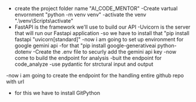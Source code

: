 - create the project folder name "AI_CODE_MENTOR"
-Create vartual envornment "python -m venv venv"
-activate the venv ".\venv\Scripts\activate"
- FastAPI is the framework we'll use to build our API
-Uvicorn is the server that will run our Fastapi application
-so we have to install that "pip install fastapi "uvicorn[standard]"
-now i am going to set up environment for google gemini api
-for that "pip install google-generativeai python-dotenv
-Create the .env file to securly add the gemini api key
-now come to build the endpoint for analysis
-buit the endpoint for code_analyze
-use pydantic for strctural input and output

-now i am going to create the endpoint for the handling entire github repo with url
- for this we have to install GitPython